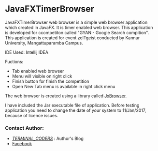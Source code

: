 # JavaFXTimerBrowser

JavaFXTimerBrowser web browser is a simple web browser application which created in JavaFX. It is timer enabled web browser. This application is developed for ccompetiton called "GYAN - Google Search compition". This application is created for event zeITgeist conducted by Kannur University, Mangattuparamba Campus.

IDE Used: Intellij IDEA

Fuctions:

 * Tab enabled web browser
 * Menu will visible on right click
 * Finish button for finish the competition
 * Open New Tab menu is available in right click menu

The web browser is created using a library called [JxBrowser](https://www.teamdev.com/jxbrowser). 

I have included the Jar executable file of application. Before testing application you need to change the date of your system to 11/Jan/2017, because of licence issues.


### Contact Author:

 * [_TERMINAL_CODERS_](http://www.terminalcoders.blogspot.com) : Author's Blog
 * [Facebook](http://facebook.com/ajithkp560)
